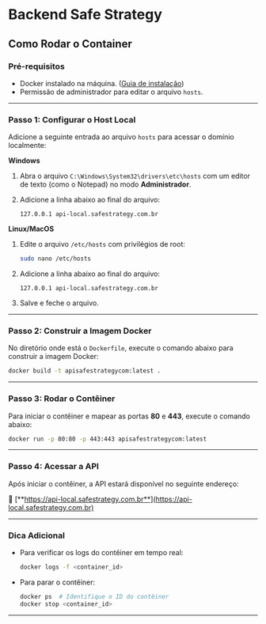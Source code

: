 # **Backend Safe Strategy**

## **Como Rodar o Container**

### **Pré-requisitos**
- Docker instalado na máquina. ([Guia de instalação](https://docs.docker.com/get-docker/))
- Permissão de administrador para editar o arquivo `hosts`.

---

### **Passo 1: Configurar o Host Local**
Adicione a seguinte entrada ao arquivo `hosts` para acessar o domínio localmente:

**Windows**
1. Abra o arquivo `C:\Windows\System32\drivers\etc\hosts` com um editor de texto (como o Notepad) no modo **Administrador**.
2. Adicione a linha abaixo ao final do arquivo:

   ```
   127.0.0.1 api-local.safestrategy.com.br
   ```

**Linux/MacOS**
1. Edite o arquivo `/etc/hosts` com privilégios de root:
   ```bash
   sudo nano /etc/hosts
   ```
2. Adicione a linha abaixo ao final do arquivo:
   ```
   127.0.0.1 api-local.safestrategy.com.br
   ```
3. Salve e feche o arquivo.

---

### **Passo 2: Construir a Imagem Docker**
No diretório onde está o `Dockerfile`, execute o comando abaixo para construir a imagem Docker:

```bash
docker build -t apisafestrategycom:latest .
```

---

### **Passo 3: Rodar o Contêiner**
Para iniciar o contêiner e mapear as portas **80** e **443**, execute o comando abaixo:

```bash
docker run -p 80:80 -p 443:443 apisafestrategycom:latest
```

---

### **Passo 4: Acessar a API**
Após iniciar o contêiner, a API estará disponível no seguinte endereço:

🔗 [**https://api-local.safestrategy.com.br**](https://api-local.safestrategy.com.br)

---

### **Dica Adicional**
- Para verificar os logs do contêiner em tempo real:
  ```bash
  docker logs -f <container_id>
  ```

- Para parar o contêiner:
  ```bash
  docker ps  # Identifique o ID do contêiner
  docker stop <container_id>
  ```

---
